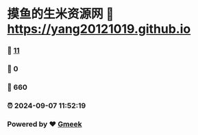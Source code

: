 # 摸鱼的生米资源网 :link: https://yang20121019.github.io 
### :page_facing_up: [11](https://yang20121019.github.io/tag.html) 
### :speech_balloon: 0 
### :hibiscus: 660 
### :alarm_clock: 2024-09-07 11:52:19 
### Powered by :heart: [Gmeek](https://github.com/Meekdai/Gmeek)

